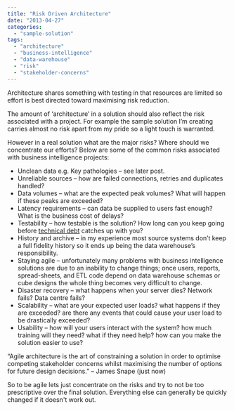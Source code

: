 ```yaml
---
title: "Risk Driven Architecture"
date: "2013-04-27"
categories: 
  - "sample-solution"
tags: 
  - "architecture"
  - "business-intelligence"
  - "data-warehouse"
  - "risk"
  - "stakeholder-concerns"
---
```


Architecture shares something with testing in that resources are limited so effort is best directed toward maximising risk reduction.

The amount of ‘architecture’ in a solution should also reflect the risk associated with a project. For example the sample solution I’m creating carries almost no risk apart from my pride so a light touch is warranted.

However in a real solution what are the major risks? Where should we concentrate our efforts? Below are some of the common risks associated with business intelligence projects:

- Unclean data e.g. Key pathologies – see later post.
- Unreliable sources – how are failed connections, retries and duplicates handled?
- Data volumes – what are the expected peak volumes? What will happen if these peaks are exceeded?
- Latency requirements – can data be supplied to users fast enough? What is the business cost of delays?
- Testability – how testable is the solution? How long can you keep going before [technical debt](http://en.wikipedia.org/wiki/Technical_debt "Technical debt") catches up with you?
- History and archive – in my experience most source systems don’t keep a full fidelity history so it ends up being the data warehouse’s responsibility.
- Staying agile – unfortunately many problems with business intelligence solutions are due to an inability to change things; once users, reports, spread-sheets, and ETL code depend on data warehouse schemas or cube designs the whole thing becomes very difficult to change.
- Disaster recovery – what happens when your server dies? Network fails? Data centre fails?
- Scalability – what are your expected user loads? what happens if they are exceeded? are there any events that could cause your user load to be drastically exceeded?
- Usability – how will your users interact with the system? how much training will they need? what if they need help? how can you make the solution easier to use?

“Agile architecture is the art of constraining a solution in order to optimise competing stakeholder concerns whilst maximising the number of options for future design decisions.” – James Snape (just now)

So to be agile lets just concentrate on the risks and try to not be too prescriptive over the final solution. Everything else can generally be quickly changed if it doesn't work out.
